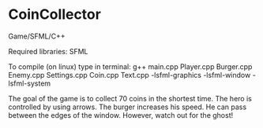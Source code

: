 # CoinCollector
Game/SFML/C++

Required libraries:
SFML

To compile (on linux) type in terminal:
g++ main.cpp Player.cpp Burger.cpp Enemy.cpp Settings.cpp Coin.cpp Text.cpp  -lsfml-graphics -lsfml-window -lsfml-system

The goal of the game is to collect 70 coins in the shortest time.
The hero is controlled by using arrows.
The burger increases his speed.
He can pass between the edges of the window.
However, watch out for the ghost!
